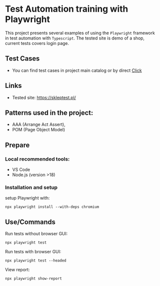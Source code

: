 # Test Automation training with Playwright

This project presents several examples of using the `Playwright` framework in test automation with `Typescript`. The tested site is demo of a shop, current tests covers login page.

## Test Cases
- You can find test cases in project main catalog or by direct [Click](https://github.com/zakmich/generic_shop_tests/blob/main/TEST-CASE.md)

## Links

- Tested site: https://skleptest.pl/

## Patterns used in the project:

- AAA (Arrange Act Assert),
- POM (Page Object Model)

## Prepare

### Local recommended tools:

- VS Code
- Node.js (version >18)

### Installation and setup

setup Playwright with:

```
npx playwright install --with-deps chromium
```

## Use/Commands

Run tests without browser GUI:

```
npx playwright test
```

Run tests with browser GUI:

```
npx playwright test --headed
```

View report:

```
npx playwright show-report
```
